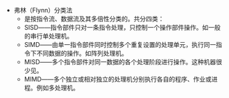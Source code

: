 - 弗林（Flynn）分类法
	- 是按指令流、数据流及其多倍性分类的。共分四类：
	- SISD――指令部件只对一条指令处理，只控制一个操作部件操作。如一般的串行单处理机。
	- SIMD――由单一指令部件同时控制多个重复设置的处理单元，执行同一指令下不同数据的操作。如阵列处理机。
	- MISD――多个指令部件对同一数据的各个处理阶段进行操作。这种机器很少见。
	- MIMD――多个独立或相对独立的处理机分别执行各自的程序、作业或进程。例如多处理机。